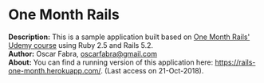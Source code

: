 # One Month Rails

<strong>Description:</strong> This is a sample application built based on <a href="https://www.udemy.com/one-month-rails/" target="_blank">One Month Rails' Udemy course</a> using Ruby 2.5 and Rails 5.2.<br/>
<strong>Author:</strong> Oscar Fabra, <a href="mailto:oscarfabra@gmail.com">oscarfabra@gmail.com</a><br/>
<strong>About:</strong> You can find a running version of this application here: https://rails-one-month.herokuapp.com/. (Last access on 21-Oct-2018).

